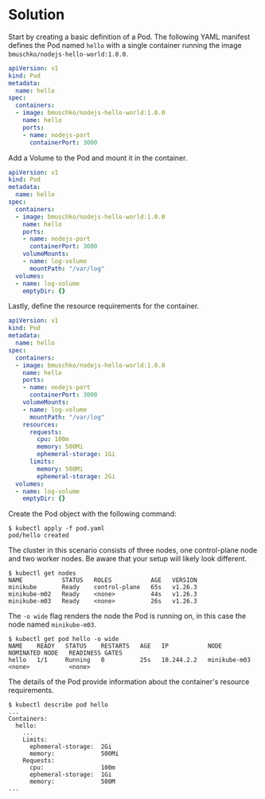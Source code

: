 # Solution

Start by creating a basic definition of a Pod. The following YAML manifest defines the Pod named `hello` with a single container running the image `bmuschko/nodejs-hello-world:1.0.0`.

```yaml
apiVersion: v1
kind: Pod
metadata:
  name: hello
spec:
  containers:
  - image: bmuschko/nodejs-hello-world:1.0.0
    name: hello
    ports:
    - name: nodejs-port
      containerPort: 3000
```

Add a Volume to the Pod and mount it in the container.

```yaml
apiVersion: v1
kind: Pod
metadata:
  name: hello
spec:
  containers:
  - image: bmuschko/nodejs-hello-world:1.0.0
    name: hello
    ports:
    - name: nodejs-port
      containerPort: 3000
    volumeMounts:
    - name: log-volume
      mountPath: "/var/log"
  volumes:
  - name: log-volume
    emptyDir: {}
```

Lastly, define the resource requirements for the container.

```yaml
apiVersion: v1
kind: Pod
metadata:
  name: hello
spec:
  containers:
  - image: bmuschko/nodejs-hello-world:1.0.0
    name: hello
    ports:
    - name: nodejs-port
      containerPort: 3000
    volumeMounts:
    - name: log-volume
      mountPath: "/var/log"
    resources:
      requests:
        cpu: 100m
        memory: 500Mi
        ephemeral-storage: 1Gi
      limits:
        memory: 500Mi
        ephemeral-storage: 2Gi
  volumes:
  - name: log-volume
    emptyDir: {}
```

Create the Pod object with the following command:

```
$ kubectl apply -f pod.yaml
pod/hello created
```

The cluster in this scenario consists of three nodes, one control-plane node and two worker nodes. Be aware that your setup will likely look different.

```
$ kubectl get nodes
NAME           STATUS   ROLES           AGE   VERSION
minikube       Ready    control-plane   65s   v1.26.3
minikube-m02   Ready    <none>          44s   v1.26.3
minikube-m03   Ready    <none>          26s   v1.26.3
```

The `-o wide` flag renders the node the Pod is running on, in this case the node named `minikube-m03`.

```
$ kubectl get pod hello -o wide
NAME    READY   STATUS    RESTARTS   AGE   IP           NODE           NOMINATED NODE   READINESS GATES
hello   1/1     Running   0          25s   10.244.2.2   minikube-m03   <none>           <none>
```

The details of the Pod provide information about the container's resource requirements.

```
$ kubectl describe pod hello
...
Containers:
  hello:
    ...
    Limits:
      ephemeral-storage:  2Gi
      memory:             500Mi
    Requests:
      cpu:                100m
      ephemeral-storage:  1Gi
      memory:             500M
...
```